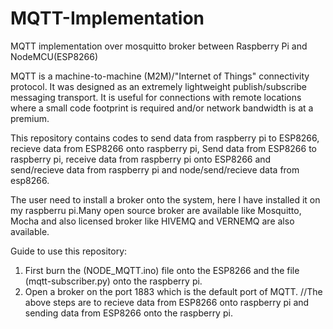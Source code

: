 # MQTT-Implementation
MQTT implementation over mosquitto broker between Raspberry Pi and NodeMCU(ESP8266)

MQTT is a machine-to-machine (M2M)/"Internet of Things" connectivity protocol. It was designed as an extremely lightweight publish/subscribe messaging transport. It is useful for connections with remote locations where a small code footprint is required and/or network bandwidth is at a premium. 

This repository contains codes to send data from raspberry pi to ESP8266, recieve data from ESP8266 onto raspberry pi, Send data from ESP8266 to raspberry pi, receive data from raspberry pi onto ESP8266 and send/recieve data from raspberry pi and node/send/recieve data from esp8266.

The user need to install a broker onto the system, here I have installed it on my raspberru pi.Many open source broker are available like Mosquitto, Mocha and also licensed broker like HIVEMQ and VERNEMQ are also available.

Guide to use this repository:
1. First burn the (NODE_MQTT.ino) file onto the ESP8266 and the file (mqtt-subscriber.py) onto the raspberry pi.
2. Open a broker on the port 1883 which is the default port of MQTT.
//The above steps are to recieve data from ESP8266 onto raspberry pi and sending data from ESP8266 onto the raspberry pi.
